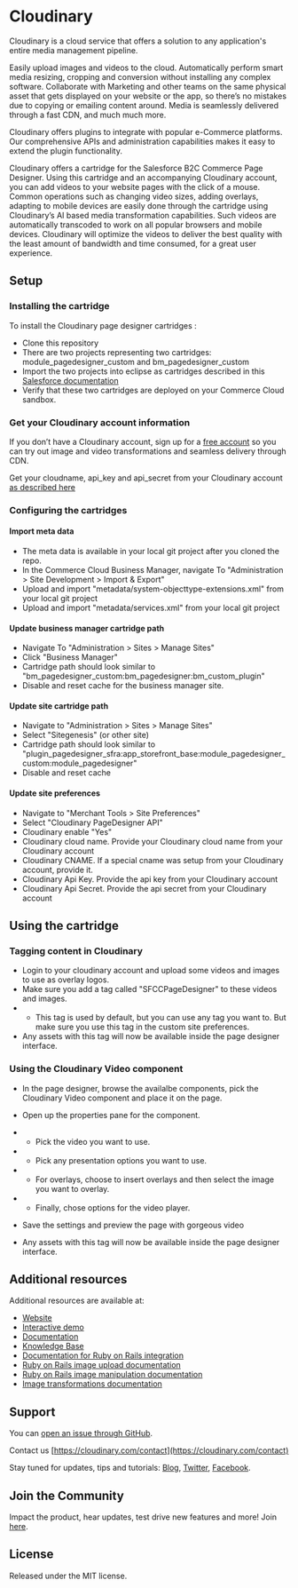 Cloudinary
==========

Cloudinary is a cloud service that offers a solution to any application's entire media management pipeline. 

Easily upload images and videos to the cloud.  Automatically perform smart media resizing, cropping and conversion without installing any complex software.  Collaborate with Marketing and other teams on the same physical asset that gets displayed on your website or the app, so there’s no mistakes due to copying or emailing content around.  Media is seamlessly delivered through a fast CDN, and much much more. 

Cloudinary offers plugins to integrate with popular e-Commerce platforms.  Our comprehensive APIs and administration capabilities makes it easy to extend the plugin functionality.

Cloudinary offers a cartridge for the Salesforce B2C Commerce Page Designer.  Using this cartridge and an accompanying Cloudinary account, you can add videos to your website pages with the click of a mouse.  Common operations such as changing video sizes, adding overlays, adapting to mobile devices are easily done through the cartridge using Cloudinary’s AI based media transformation capabilities.  Such videos are automatically transcoded to work on all popular browsers and mobile devices.  Cloudinary will optimize the videos to deliver the best quality with the least amount of bandwidth and time consumed, for a great user experience.   


## Setup ######################################################################

### Installing the cartridge
To install the Cloudinary page designer cartridges :

* Clone this repository 
* There are two projects representing two cartridges:  module_pagedesigner_custom and bm_pagedesigner_custom
* Import the two projects into eclipse as cartridges described in this [Salesforce documentation](https://documentation.b2c.commercecloud.salesforce.com/DOC1/index.jsp?topic=%2Fcom.demandware.dochelp%2FSiteDevelopment%2FImportCartridgesIntoYourStorefront.html&cp=0_5_1_0_2)
* Verify that these two cartridges are deployed on your Commerce Cloud sandbox.


### Get your Cloudinary account information 

If you don’t have a Cloudinary account, sign up for a [free account](https://cloudinary.com/users/register/free) so you can try out image and video transformations and seamless delivery through CDN.

Get your cloudname, api_key and api_secret from your Cloudinary account [as described here](https://cloudinary.com/documentation/solution_overview#access_identifiers) 

### Configuring the cartridges

#### Import meta data

* The meta data is available in your local git project after you cloned the repo.
* In the Commerce Cloud Business Manager, navigate To "Administration > Site Development > Import & Export"
* Upload and import "metadata/system-objecttype-extensions.xml" from your local git project 
* Upload and import "metadata/services.xml" from your local git project 


#### Update business manager cartridge path

* Navigate To "Administration > Sites > Manage Sites"
* Click "Business Manager"
* Cartridge path should look similar to "bm_pagedesigner_custom:bm_pagedesigner:bm_custom_plugin"
* Disable and reset cache for the business manager site.


#### Update site cartridge path

* Navigate to "Administration > Sites > Manage Sites"
* Select "Sitegenesis" (or other site)
* Cartridge path should look similar to "plugin_pagedesigner_sfra:app_storefront_base:module_pagedesigner_custom:module_pagedesigner"
* Disable and reset cache



#### Update site preferences

* Navigate to "Merchant Tools > Site Preferences"
* Select "Cloudinary PageDesigner API"
* Cloudinary enable "Yes"
* Cloudinary cloud name.  Provide your Cloudinary cloud name from your Cloudinary account
* Cloudinary CNAME. If a special cname was setup from your Cloudinary account, provide it.
* Cloudinary Api Key.  Provide the api key from your Cloudinary account
* Cloudinary Api Secret.   Provide the api secret from your Cloudinary account

## Using the cartridge ######################################################################

### Tagging content in Cloudinary
* Login to your cloudinary account and upload some videos and images to use as overlay logos.
* Make sure you add a tag called "SFCCPageDesigner" to these videos and images.  
* * This tag is used by default, but you can use any tag you want to.  But make sure you use this tag in the custom site preferences. 
* Any assets with this tag will now be available inside the page designer interface.

### Using the Cloudinary Video component
* In the page designer, browse the availalbe components, pick the Cloudinary Video component and place it on the page. 
* Open up the properties pane for the component.  
* * Pick the video you want to use.
* * Pick any presentation options you want to use.
* * For overlays, choose to insert overlays and then select the image you want to overlay.
* * Finally, chose options for the video player.
* Save the settings and preview the page with gorgeous video



* Any assets with this tag will now be available inside the page designer interface.



## Additional resources ##########################################################

Additional resources are available at:

* [Website](https://cloudinary.com)
* [Interactive demo](https://demo.cloudinary.com/default)
* [Documentation](https://cloudinary.com/documentation)
* [Knowledge Base](https://support.cloudinary.com/hc/en-us)
* [Documentation for Ruby on Rails integration](https://cloudinary.com/documentation/rails_integration)
* [Ruby on Rails image upload documentation](https://cloudinary.com/documentation/rails_image_upload)
* [Ruby on Rails image manipulation documentation](https://cloudinary.com/documentation/rails_image_manipulation)
* [Image transformations documentation](https://cloudinary.com/documentation/image_transformations)

## Support

You can [open an issue through GitHub](https://github.com/cloudinary/cloudinary_gem/issues).

Contact us [https://cloudinary.com/contact](https://cloudinary.com/contact)

Stay tuned for updates, tips and tutorials: [Blog](https://cloudinary.com/blog), [Twitter](https://twitter.com/cloudinary), [Facebook](https://www.facebook.com/Cloudinary).

## Join the Community ##########################################################

Impact the product, hear updates, test drive new features and more! Join [here](https://www.facebook.com/groups/CloudinaryCommunity).

## License #######################################################################

Released under the MIT license. 
